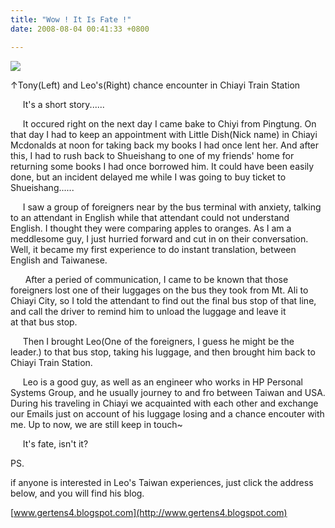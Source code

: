 ```yaml
---
title: "Wow ! It Is Fate !"
date: 2008-08-04 00:41:33 +0800

---
```


![](/images/slum-area/149_0.jpg)


↑Tony(Left) and Leo's(Right) chance encounter in Chiayi Train Station 



     It's a short story......



     It occured right on the next day I came bake to Chiyi from Pingtung. On that day I had to keep an appointment with Little Dish(Nick name) in Chiayi Mcdonalds at noon for taking back my books I had once lent her. And after this, I had to rush back to Shueishang to one of my friends' home for returning some books I had once borrowed him. It could have been easily done, but an incident delayed me while I was going to buy ticket to Shueishang......



     I saw a group of foreigners near by the bus terminal with anxiety, talking to an attendant in English while that attendant could not understand English. I thought they were comparing apples to oranges. As I am a meddlesome guy, I just hurried forward and cut in on their conversation. Well, it became my first experience to do instant translation, between English and Taiwanese.



      After a peried of communication, I came to be known that those foreigners lost one of their luggages on the bus they took from Mt. Ali to Chiayi City, so I told the attendant to find out the final bus stop of that line, and call the driver to remind him to unload the luggage and leave it at that bus stop.



     Then I brought Leo(One of the foreigners, I guess he might be the leader.) to that bus stop, taking his luggage, and then brought him back to Chiayi Train Station.



     Leo is a good guy, as well as an engineer who works in HP Personal Systems Group, and he usually journey to and fro between Taiwan and USA. During his traveling in Chiayi we acquainted with each other and exchange our Emails just on account of his luggage losing and a chance encouter with me. Up to now, we are still keep in touch~



     It's fate, isn't it?  







PS. 



if anyone is interested in Leo's Taiwan experiences, just click the address below, and you will find his blog. 



[www.gertens4.blogspot.com](http://www.gertens4.blogspot.com)


